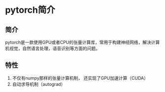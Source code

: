 # pytorch简介

## 简介

pytorch是一款使用GPU或者CPU的张量计算库，常用于构建神经网络，解决计算机视觉，自然语言处理，语音识别等方面的问题。

## 特性

1. 不仅有numpy那样的张量计算机制， 还实现了GPU加速计算（CUDA）
2. 自动求导机制（autograd）

